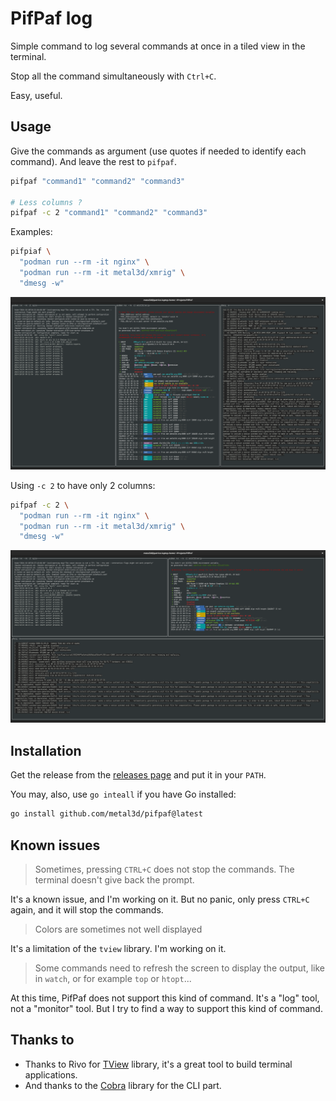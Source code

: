 # PifPaf log

Simple command to log several commands at once in a tiled view in the terminal.

Stop all the command simultaneously with `Ctrl+C`.

Easy, useful.

## Usage

Give the commands as argument (use quotes if needed to identify each command).
And leave the rest to `pifpaf`.

```bash
pifpaf "command1" "command2" "command3"

# Less columns ?
pifpaf -c 2 "command1" "command2" "command3"
```

Examples:

```bash
pifpiaf \
  "podman run --rm -it nginx" \
  "podman run --rm -it metal3d/xmrig" \
  "dmesg -w"
```

![3 columns by default](assets/pifpaf1.png)

Using `-c 2` to have only 2 columns:

```bash
pifpaf -c 2 \
  "podman run --rm -it nginx" \
  "podman run --rm -it metal3d/xmrig" \
  "dmesg -w"
```

![With 2 columns max](assets/pifpaf2.png)

## Installation

Get the release from the [releases page](https://github.com/metal3d/pifpaf/releases) and put it in your `PATH`.

You may, also, use `go inteall` if you have Go installed:

```bash
go install github.com/metal3d/pifpaf@latest
```

## Known issues

> Sometimes, pressing `CTRL+C` does not stop the commands. The terminal doesn't give back the prompt.

It's a known issue, and I'm working on it. But no panic, only press `CTRL+C` again, and it will stop the commands.

> Colors are sometimes not well displayed

It's a limitation of the `tview` library. I'm working on it.

> Some commands need to refresh the screen to display the output, like in `watch`, or for example `top` or `htopt`...

At this time, PifPaf does not support this kind of command. It's a "log" tool, not a "monitor" tool. But I try to find a
way to support this kind of command.

## Thanks to

- Thanks to Rivo for [TView](https://github.com/rivo/tview) library, it's a great tool to build terminal applications.
- And thanks to the [Cobra](https://github.com/spf13/cobra) library for the CLI part.
